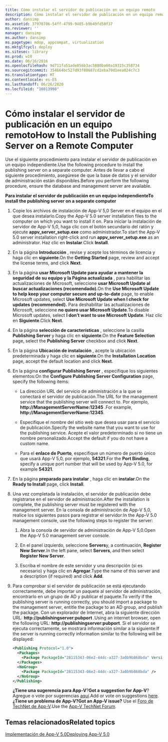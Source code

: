 ```yaml
---
title: Cómo instalar el servidor de publicación en un equipo remoto
description: Cómo instalar el servidor de publicación en un equipo remoto
author: dansimp
ms.assetid: 37970706-54ff-4799-9485-b9b49fd50f37
ms.reviewer: ''
manager: dansimp
ms.author: dansimp
ms.pagetype: mdop, appcompat, virtualization
ms.mktglfcycl: deploy
ms.sitesec: library
ms.prod: w10
ms.date: 06/16/2016
ms.openlocfilehash: 9d711fa51ade856b3ac5880ba60a19315c358734
ms.sourcegitcommit: 354664bc527d93f80687cd2eba70d1eea024c7c3
ms.translationtype: MT
ms.contentlocale: es-ES
ms.lasthandoff: 06/26/2020
ms.locfileid: "10813998"
---
```

# <span data-ttu-id="36cec-103">Cómo instalar el servidor de publicación en un equipo remoto</span><span class="sxs-lookup"><span data-stu-id="36cec-103">How to Install the Publishing Server on a Remote Computer</span></span>


<span data-ttu-id="36cec-104">Use el siguiente procedimiento para instalar el servidor de publicación en un equipo independiente.</span><span class="sxs-lookup"><span data-stu-id="36cec-104">Use the following procedure to install the publishing server on a separate computer.</span></span> <span data-ttu-id="36cec-105">Antes de llevar a cabo el siguiente procedimiento, asegúrese de que la base de datos y el servidor de administración están disponibles.</span><span class="sxs-lookup"><span data-stu-id="36cec-105">Before you perform the following procedure, ensure the database and management server are available.</span></span>

**<span data-ttu-id="36cec-106">Para instalar el servidor de publicación en un equipo independiente</span><span class="sxs-lookup"><span data-stu-id="36cec-106">To install the publishing server on a separate computer</span></span>**

1. <span data-ttu-id="36cec-107">Copie los archivos de instalación de App-V 5,0 Server en el equipo en el que desea instalarlo.</span><span class="sxs-lookup"><span data-stu-id="36cec-107">Copy the App-V 5.0 server installation files to the computer on which you want to install it on.</span></span> <span data-ttu-id="36cec-108">Para iniciar la instalación de servidor de App-V 5,0, haga clic con el botón secundario del ratón y ejecute **appv\_server\_setup.exe** como administrador.</span><span class="sxs-lookup"><span data-stu-id="36cec-108">To start the App-V 5.0 server installation right-click and run **appv\_server\_setup.exe** as an administrator.</span></span> <span data-ttu-id="36cec-109">Haz clic en **Instalar**.</span><span class="sxs-lookup"><span data-stu-id="36cec-109">Click **Install**.</span></span>

2. <span data-ttu-id="36cec-110">En la página **Introducción** , revise y acepte los términos de licencia y haga clic en **siguiente**.</span><span class="sxs-lookup"><span data-stu-id="36cec-110">On the **Getting Started** page, review and accept the license terms, and click **Next**.</span></span>

3. <span data-ttu-id="36cec-111">En la página **usar Microsoft Update para ayudar a mantener la seguridad de su equipo y la Página actualizada** , para habilitar las actualizaciones de Microsoft, seleccione **usar Microsoft Update al buscar actualizaciones (recomendado).**</span><span class="sxs-lookup"><span data-stu-id="36cec-111">On the **Use Microsoft Update to help keep your computer secure and up-to-date** page, to enable Microsoft updates, select **Use Microsoft Update when I check for updates (recommended).**</span></span> <span data-ttu-id="36cec-112">Para deshabilitar las actualizaciones de Microsoft, seleccione **no quiero usar Microsoft Update**.</span><span class="sxs-lookup"><span data-stu-id="36cec-112">To disable Microsoft updates, select **I don’t want to use Microsoft Update**.</span></span> <span data-ttu-id="36cec-113">Haz clic en **Siguiente**.</span><span class="sxs-lookup"><span data-stu-id="36cec-113">Click **Next**.</span></span>

4. <span data-ttu-id="36cec-114">En la página **selección de características** , seleccione la casilla **Publishing Server** y haga clic en **siguiente**.</span><span class="sxs-lookup"><span data-stu-id="36cec-114">On the **Feature Selection** page, select the **Publishing Server** checkbox and click **Next**.</span></span>

5. <span data-ttu-id="36cec-115">En la página **Ubicación de instalación** , acepte la ubicación predeterminada y haga clic en **siguiente**.</span><span class="sxs-lookup"><span data-stu-id="36cec-115">On the **Installation Location** page, accept the default location and click **Next**.</span></span>

6. <span data-ttu-id="36cec-116">En la página **configurar Publishing Server** , especifique los siguientes elementos:</span><span class="sxs-lookup"><span data-stu-id="36cec-116">On the **Configure Publishing Server Configuration** page, specify the following items:</span></span>

   -   <span data-ttu-id="36cec-117">La dirección URL del servicio de administración a la que se conectará el servidor de publicación.</span><span class="sxs-lookup"><span data-stu-id="36cec-117">The URL for the management service that the publishing server will connect to.</span></span> <span data-ttu-id="36cec-118">Por ejemplo, **http://ManagementServerName:12345** .</span><span class="sxs-lookup"><span data-stu-id="36cec-118">For example, **http://ManagementServerName:12345**.</span></span>

   -   <span data-ttu-id="36cec-119">Especifique el nombre del sitio web que desea usar para el servicio de publicación.</span><span class="sxs-lookup"><span data-stu-id="36cec-119">Specify the website name that you want to use for the publishing service.</span></span> <span data-ttu-id="36cec-120">Acepte el valor predeterminado si no tiene un nombre personalizado.</span><span class="sxs-lookup"><span data-stu-id="36cec-120">Accept the default if you do not have a custom name.</span></span>

   -   <span data-ttu-id="36cec-121">Para el **enlace de Puerto**, especifique un número de puerto único que usará App-V 5,0, por ejemplo, **54321**.</span><span class="sxs-lookup"><span data-stu-id="36cec-121">For the **Port Binding**, specify a unique port number that will be used by App-V 5.0, for example **54321**.</span></span>

7. <span data-ttu-id="36cec-122">En la página **preparado para instalar** , haga clic en **instalar**.</span><span class="sxs-lookup"><span data-stu-id="36cec-122">On the **Ready to Install** page, click **Install**.</span></span>

8. <span data-ttu-id="36cec-123">Una vez completada la instalación, el servidor de publicación debe registrarse en el servidor de administración.</span><span class="sxs-lookup"><span data-stu-id="36cec-123">After the installation is complete, the publishing server must be registered with the management server.</span></span> <span data-ttu-id="36cec-124">En la consola de administración de App-V 5,0, realice los siguientes pasos para registrar el servidor:</span><span class="sxs-lookup"><span data-stu-id="36cec-124">In the App-V 5.0 management console, use the following steps to register the server:</span></span>

   1.  <span data-ttu-id="36cec-125">Abra la consola de servidor de administración de App-V 5,0.</span><span class="sxs-lookup"><span data-stu-id="36cec-125">Open the App-V 5.0 management server console.</span></span>

   2.  <span data-ttu-id="36cec-126">En el panel izquierdo, seleccione **Servers**y, a continuación, **Register New Server**.</span><span class="sxs-lookup"><span data-stu-id="36cec-126">In the left pane, select **Servers**, and then select **Register New Server**.</span></span>

   3.  <span data-ttu-id="36cec-127">Escriba el nombre de este servidor y una descripción (si es necesario) y haga clic en **Agregar**.</span><span class="sxs-lookup"><span data-stu-id="36cec-127">Type the name of this server and a description (if required) and click **Add**.</span></span>

9. <span data-ttu-id="36cec-128">Para comprobar si el servidor de publicación se está ejecutando correctamente, debe importar un paquete al servidor de administración, encontrarlo en un grupo de AD y publicar el paquete.</span><span class="sxs-lookup"><span data-stu-id="36cec-128">To verify if the publishing server is running correctly, you should import a package to the management server, entitle the package to an AD group, and publish the package.</span></span> <span data-ttu-id="36cec-129">Con un explorador de Internet, abra la siguiente dirección URL: <strong> http://publishingserver:pubport </strong> .</span><span class="sxs-lookup"><span data-stu-id="36cec-129">Using an internet browser, open the following URL: <strong>http://publishingserver:pubport</strong>.</span></span> <span data-ttu-id="36cec-130">Si el servidor se ejecuta correctamente, se mostrará información similar a la siguiente:</span><span class="sxs-lookup"><span data-stu-id="36cec-130">If the server is running correctly information similar to the following will be displayed:</span></span>

   ```xml
   <Publishing Protocol="1.0">
     <Packages>
       <Package PackageId="28115343-06e2-44dc-a327-3a0b9b868bda" VersionId="5d03c08f-51dc-4026-8cf9-15ebe3d65a72" PackageUrl="\\server\share\file.appv" />
     </Packages>
     <NoGroup>
       <Package PackageId="28115343-06e2-44dc-a327-3a0b9b868bda" />
     </NoGroup>
   </Publishing>
   ```

   <span data-ttu-id="36cec-131">**¿Tiene una sugerencia para App-V**?</span><span class="sxs-lookup"><span data-stu-id="36cec-131">**Got a suggestion for App-V**?</span></span> <span data-ttu-id="36cec-132">Agregue o vote por sugerencias [aquí](http://appv.uservoice.com/forums/280448-microsoft-application-virtualization).</span><span class="sxs-lookup"><span data-stu-id="36cec-132">Add or vote on suggestions [here](http://appv.uservoice.com/forums/280448-microsoft-application-virtualization).</span></span> **<span data-ttu-id="36cec-133">¿Tiene un problema de App-V?</span><span class="sxs-lookup"><span data-stu-id="36cec-133">Got an App-V issue?</span></span>** <span data-ttu-id="36cec-134">Use el [Foro de TechNet de App-V](https://social.technet.microsoft.com/Forums/home?forum=mdopappv).</span><span class="sxs-lookup"><span data-stu-id="36cec-134">Use the [App-V TechNet Forum](https://social.technet.microsoft.com/Forums/home?forum=mdopappv).</span></span>

## <span data-ttu-id="36cec-135">Temas relacionados</span><span class="sxs-lookup"><span data-stu-id="36cec-135">Related topics</span></span>


[<span data-ttu-id="36cec-136">Implementación de App-V 5.0</span><span class="sxs-lookup"><span data-stu-id="36cec-136">Deploying App-V 5.0</span></span>](deploying-app-v-50.md)

 

 






